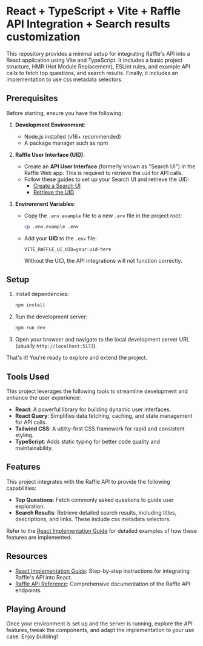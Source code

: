 # React + TypeScript + Vite + Raffle API Integration + Search results customization

This repository provides a minimal setup for integrating Raffle's API into a React application using Vite and TypeScript. It includes a basic project structure, HMR (Hot Module Replacement), ESLint rules, and example API calls to fetch top questions, and search results. Finally, it includes an implementation to use css metadata selectors.

## Prerequisites

Before starting, ensure you have the following:

1. **Development Environment**:

   - Node.js installed (v16+ recommended)
   - A package manager such as npm

2. **Raffle User Interface (UID)**:

   - Create an **API User Interface** (formerly known as "Search UI") in the Raffle Web app. This is required to retrieve the `uid` for API calls.
   - Follow these guides to set up your Search UI and retrieve the UID:
     - [Create a Search UI](https://docs.raffle.ai/search-uis/create/)
     - [Retrieve the UID](https://docs.raffle.ai/search-uis/install/)

3. **Environment Variables**:
   - Copy the `.env.example` file to a new `.env` file in the project root:
     ```bash
     cp .env.example .env
     ```
   - Add your **UID** to the `.env` file:
     ```env
     VITE_RAFFLE_UI_UID=your-uid-here
     ```
     Without the UID, the API integrations will not function correctly.

## Setup

1. Install dependencies:

   ```bash
   npm install
   ```

2. Run the development server:

   ```bash
   npm run dev
   ```

3. Open your browser and navigate to the local development server URL (usually `http://localhost:5173`).

That's it! You're ready to explore and extend the project.

## Tools Used

This project leverages the following tools to streamline development and enhance the user experience:

- **React**: A powerful library for building dynamic user interfaces.
- **React Query**: Simplifies data fetching, caching, and state management for API calls.
- **Tailwind CSS**: A utility-first CSS framework for rapid and consistent styling.
- **TypeScript**: Adds static typing for better code quality and maintainability.

## Features

This project integrates with the Raffle API to provide the following capabilities:

- **Top Questions**: Fetch commonly asked questions to guide user exploration.
- **Search Results**: Retrieve detailed search results, including titles, descriptions, and links. These include css metadata selectors.

Refer to the [React Implementation Guide](https://docs.raffle.ai/api-guides/react/) for detailed examples of how these features are implemented.

## Resources

- [React Implementation Guide](https://docs.raffle.ai/api-guides/react/): Step-by-step instructions for integrating Raffle's API into React.
- [Raffle API Reference](https://docs.raffle.ai/api): Comprehensive documentation of the Raffle API endpoints.

## Playing Around

Once your environment is set up and the server is running, explore the API features, tweak the components, and adapt the implementation to your use case. Enjoy building!
